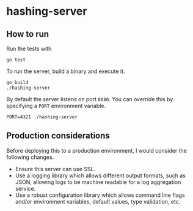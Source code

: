 # hashing-server

## How to run

Run the tests with

```
go test
```
To run the server, build a binary and execute it.

```
go build
./hashing-server
```

By default the server listens on port `8080`. You can override this by specifying a `PORT` environment variable.

```
PORT=4321 ./hashing-server
```

## Production considerations

Before deploying this to a production environment, I would consider the following changes.

* Ensure this server can use SSL.
* Use a logging library which allows different output formats, such as JSON, allowing logs to be machine readable for a log aggregation service.
* Use a robust configuration library which allows command line flags and/or environment variables, default values, type validation, etc.
